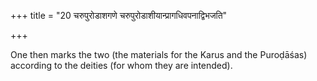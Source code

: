 +++
title = "20 चरुपुरोडाशगणे चरुपुरोडाशीयान्प्रागधिवपनाद्विभजति"

+++

One then marks the two (the materials for the Karus and the Puroḍāśas) according to the deities (for whom they are intended).
